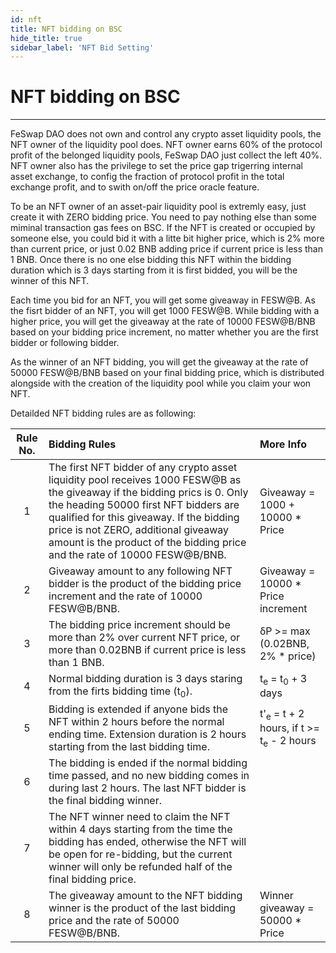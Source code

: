 ```yaml
---
id: nft
title: NFT bidding on BSC
hide_title: true
sidebar_label: 'NFT Bid Setting'
---
```


<div  className="title">
  <h1> NFT bidding on BSC </h1>
</div>

_______________________

FeSwap DAO does not own and control any crypto asset liquidity pools, the NFT owner of the liquidity pool does. NFT owner earns 60% of the 
protocol profit of the belonged liquidity pools, FeSwap DAO just collect the left 40%. NFT owner also has the privilege to set the price gap
trigerring internal asset exchange, to config the fraction of protocol profit in the total exchange profit, and to swith on/off the price 
oracle feature. 

To be an NFT owner of an asset-pair liquidity pool is extremly easy, just create it with ZERO bidding price. You need to pay nothing 
else than some miminal transaction gas fees on BSC. If the NFT is created or occupied by someone else, you could bid it with a litte bit 
higher price, which is 2% more than current price, or just 0.02 BNB adding price if current price is less than 1 BNB. Once there is no one else 
bidding this NFT within the bidding duration which is 3 days starting from it is first bidded, you will be the winner of this NFT.

Each time you bid for an NFT, you will get some giveaway in FESW@B. As the fisrt bidder of an NFT, you will get 1000 FESW@B. While bidding 
with a higher price, you will get the giveaway at the rate of 10000 FESW@B/BNB based on your bidding price increment, no matter whether 
you are the first bidder or following bidder.

As the winner of an NFT bidding, you will get the giveaway at the rate of 50000 FESW@B/BNB based on your final bidding price, which is 
distributed alongside with the creation of the liquidity pool while you claim your won NFT.  

Detailded NFT bidding rules are as following:

| Rule No.    |  Bidding Rules  |   More Info  |
|:-----------:|:--------|:----------|
|  1 | The first NFT bidder of any crypto asset liquidity pool receives 1000 FESW@B as the giveaway if the bidding prics is 0. Only the heading 50000 first NFT bidders are qualified for this giveaway. If the bidding price is not ZERO, additional giveaway amount is the product of the bidding price and the rate of 10000 FESW@B/BNB.   |  Giveaway = 1000 + 10000 * Price  |
|  2 | Giveaway amount to any following NFT bidder is the product of the bidding price increment and the rate of 10000 FESW@B/BNB.   |   Giveaway = 10000 * Price increment   |
|  3 | The bidding price increment should be more than 2% over current NFT price, or more than 0.02BNB if current price is less than 1 BNB. | δP >= max (0.02BNB, 2% * price)   |
|  4 | Normal bidding duration is 3 days staring from the firts bidding time (t<sub>0</sub>).      |   t<sub>e</sub> = t<sub>0</sub> + 3 days   |
|  5 |  Bidding is extended if anyone bids the NFT within 2 hours before the normal ending time. Extension duration is 2 hours starting from the last bidding time.      |  t'<sub>e</sub> = t + 2 hours, if t >= t<sub>e</sub> - 2 hours    |
|  6 |  The bidding is ended if the normal bidding time passed, and no new bidding comes in during last 2 hours. The last NFT bidder is the final bidding winner.  |      |
|  7 |  The NFT winner need to claim the NFT within 4 days starting from the time the bidding has ended, otherwise the NFT will be open for re-bidding, but the current winner will only be refunded half of the final bidding price.      |      |
|  8 |  The giveaway amount to the NFT bidding winner is the product of the last bidding price and the rate of 50000 FESW@B/BNB.            |  Winner giveaway = 50000 * Price  |

